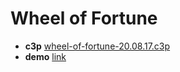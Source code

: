 # Wheel of Fortune

* **c3p** [wheel-of-fortune-20.08.17.c3p](source/c3p/wheel-of-fortune-20.08.17.c3p)
* **demo** [link](demo)

